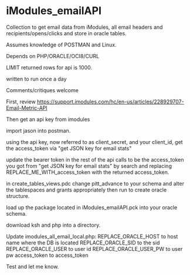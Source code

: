 # iModules_emailAPI
Collection to get email data from iModules, all email headers and recipients/opens/clicks and store in oracle tables.

Assumes knowledge of POSTMAN and Linux.

Depends on PHP/ORACLE/OCI8/CURL

LIMIT returned rows for api is 1000. 

written to run once a day

Comments/critiques welcome

First, review https://support.imodules.com/hc/en-us/articles/228929707-Email-Metric-API

Then get an api key from imodules

import jason into postman.

using the api key, now referred to as client_secret, and your client_id, get the access_token via "get JSON key for email stats"

update the bearer token in the rest of the api calls to be the access_token you got from "get JSON key for email stats" by search and replacing REPLACE_ME_WITH_access_token with the returned access_token.

in create_tables_views.pdc change pitt_advance to your schema and alter the tablespaces and grants appropriately then run to create oracle structure.

load up the package located in iModules_emailAPI.pck into your oracle schema.

download ksh and php into a directory.  

Update imodules_all_email_local.php:
  REPLACE_ORACLE_HOST to host name where the DB is located
  REPLACE_ORACLE_SID to the sid
  REPLACE_ORACLE_USER to user id
  REPLACE_ORACLE_USER_PW to user pw
  access_token to access_token

Test and let me know.

